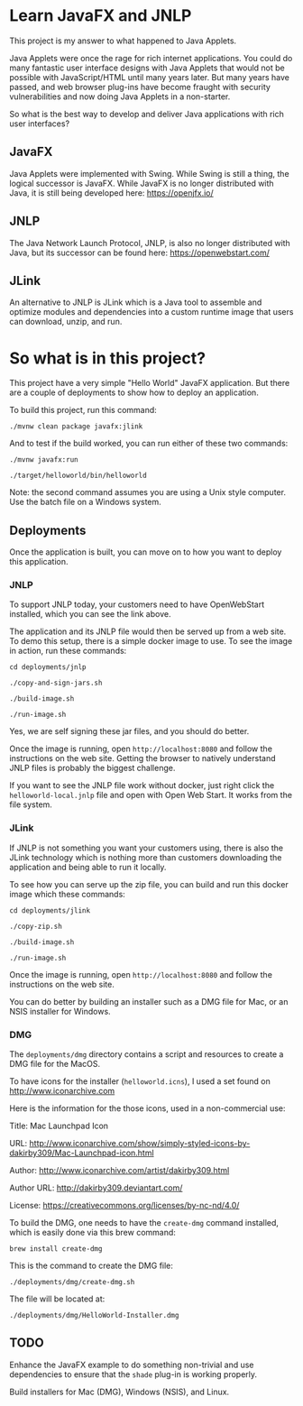 Learn JavaFX and JNLP
=====================

This project is my answer to what happened to Java Applets.

Java Applets were once the rage for rich internet applications. You could do many fantastic 
user interface designs with Java Applets that would not be possible with JavaScript/HTML 
until many years later. But many years have passed, and web browser plug-ins have become
fraught with security vulnerabilities and now doing Java Applets in a non-starter.

So what is the best way to develop and deliver Java applications with rich user interfaces? 

## JavaFX

Java Applets were implemented with Swing. While Swing is still a thing, the logical 
successor is JavaFX. While JavaFX is no longer distributed with Java, it is still being 
developed here: https://openjfx.io/

## JNLP

The Java Network Launch Protocol, JNLP, is also no longer distributed with Java, but its 
successor can be found here: https://openwebstart.com/

## JLink

An alternative to JNLP is JLink which is a Java tool to assemble and optimize modules and 
dependencies into a custom runtime image that users can download, unzip, and run.

So what is in this project?
===========================

This project have a very simple "Hello World" JavaFX application. But there are a couple 
of deployments to show how to deploy an application.

To build this project, run this command:

```
./mvnw clean package javafx:jlink
```

And to test if the build worked, you can run either of these two commands:

```
./mvnw javafx:run

./target/helloworld/bin/helloworld
```

Note: the second command assumes you are using a Unix style computer. Use the batch 
file on a Windows system.

## Deployments

Once the application is built, you can move on to how you want to deploy this application. 

### JNLP

To support JNLP today, your customers need to have OpenWebStart installed, which you 
can see the link above.

The application and its JNLP file would then be served up from a web site. To demo 
this setup, there is a simple docker image to use. To see the image in action, run 
these commands:

```
cd deployments/jnlp

./copy-and-sign-jars.sh

./build-image.sh

./run-image.sh
```

Yes, we are self signing these jar files, and you should do better.

Once the image is running, open `http://localhost:8080` and follow the instructions 
on the web site. Getting the browser to natively understand JNLP files is probably 
the biggest challenge.

If you want to see the JNLP file work without docker, just right click the `helloworld-local.jnlp` 
file and open with Open Web Start. It works from the file system.

### JLink

If JNLP is not something you want your customers using, there is also the JLink technology 
which is nothing more than customers downloading the application and being able to 
run it locally.

To see how you can serve up the zip file, you can build and run this docker image which 
these commands:

```
cd deployments/jlink

./copy-zip.sh

./build-image.sh

./run-image.sh
```

Once the image is running, open `http://localhost:8080` and follow the instructions 
on the web site.

You can do better by building an installer such as a DMG file for Mac, or an NSIS installer 
for Windows.

### DMG

The `deployments/dmg` directory contains a script and resources to create a DMG file 
for the MacOS.

To have icons for the installer (`helloworld.icns`), I used a set found on http://www.iconarchive.com

Here is the information for the those icons, used in a non-commercial use:

Title: Mac Launchpad Icon

URL: http://www.iconarchive.com/show/simply-styled-icons-by-dakirby309/Mac-Launchpad-icon.html

Author: http://www.iconarchive.com/artist/dakirby309.html

Author URL: http://dakirby309.deviantart.com/

License: https://creativecommons.org/licenses/by-nc-nd/4.0/

To build the DMG, one needs to have the `create-dmg` command installed, which is easily 
done via this brew command:

```
brew install create-dmg
```

This is the command to create the DMG file:

```
./deployments/dmg/create-dmg.sh
```

The file will be located at:

```
./deployments/dmg/HelloWorld-Installer.dmg
```

## TODO

Enhance the JavaFX example to do something non-trivial and use dependencies to ensure 
that the `shade` plug-in is working properly.

Build installers for Mac (DMG), Windows (NSIS), and Linux.
